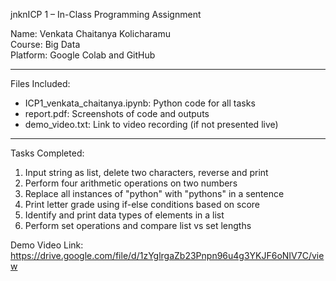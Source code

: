 jnknICP 1 – In-Class Programming Assignment

Name: Venkata Chaitanya Kolicharamu  
Course: Big Data  
Platform: Google Colab and GitHub

---

Files Included:
- ICP1_venkata_chaitanya.ipynb: Python code for all tasks
- report.pdf: Screenshots of code and outputs
- demo_video.txt: Link to video recording (if not presented live)

---

Tasks Completed:
1. Input string as list, delete two characters, reverse and print
2. Perform four arithmetic operations on two numbers
3. Replace all instances of "python" with "pythons" in a sentence
4. Print letter grade using if-else conditions based on score
5. Identify and print data types of elements in a list
6. Perform set operations and compare list vs set lengths

Demo Video Link:  
https://drive.google.com/file/d/1zYglrgaZb23Pnpn96u4g3YKJF6oNIV7C/view
